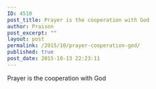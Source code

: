```yaml
---
ID: 4510
post_title: Prayer is the cooperation with God
author: Praison
post_excerpt: ""
layout: post
permalink: /2015/10/prayer-cooperation-god/
published: true
post_date: 2015-10-13 22:23:11
---
```

Prayer is the cooperation with God